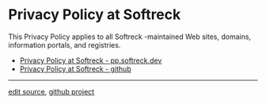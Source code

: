 # Privacy Policy at Softreck
This Privacy Policy applies to all Softreck -maintained Web sites, domains, information portals, and registries.

+ [Privacy Policy at Softreck - pp.softreck.dev](https://pp.softreck.dev)
+ [Privacy Policy at Softreck - github](https://softreck.github.io/pp/)




---

[edit source](https://github.com/softreck/pp/edit/main/README.md), [github project](https://github.com/softreck/pp)
